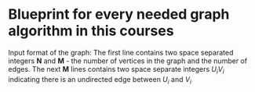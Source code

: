 # Blueprint for every needed graph algorithm in this courses

Input format of the graph:
The first line contains two space separated integers **N** and **M** - the number of vertices in the graph and the number of edges.
The next **M** lines contains two space separate integers $U_{i} V_{i}$ indicating there is an undirected edge between $U_{i}$ and $V_{i}$
